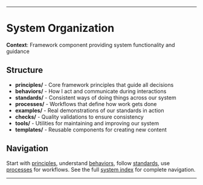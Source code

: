 
---

# System Organization

**Context**: Framework component providing system functionality and guidance


## Structure

- **principles/** - Core framework principles that guide all decisions
- **behaviors/** - How I act and communicate during interactions
- **standards/** - Consistent ways of doing things across our system
- **processes/** - Workflows that define how work gets done
- **examples/** - Real demonstrations of our standards in action
- **checks/** - Quality validations to ensure consistency
- **tools/** - Utilities for maintaining and improving our system
- **templates/** - Reusable components for creating new content

## Navigation

Start with [principles](PRINCIPLES.md), understand [behaviors](BEHAVIORS.md), follow [standards](STANDARDS.md), use [processes](PROCESSES.md) for workflows. See the full [system index](INDEX.md) for complete navigation.

---

